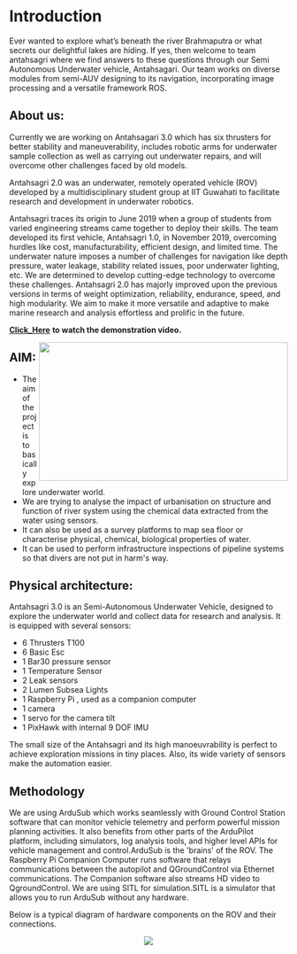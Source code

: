 # Introduction

Ever wanted to explore what’s beneath the river Brahmaputra or what secrets our delightful lakes are hiding. If yes, then welcome to team antahsagri where we find answers to these questions through our Semi Autonomous Underwater vehicle, Antahsagari. Our team works on diverse modules from semi-AUV designing to its navigation, incorporating image processing and a versatile framework ROS.


## About us:
Currently we are working on  Antahsagari 3.0  which has six thrusters for better stability and maneuverability, includes robotic arms for underwater sample collection as well as carrying out underwater repairs, and will overcome other challenges faced by old models.


Antahsagri 2.0 was an underwater, remotely operated vehicle (ROV)  developed by a multidisciplinary student group at IIT Guwahati to facilitate research and development in underwater robotics. 

Antahsagri traces its origin to June 2019 when a group of students from varied engineering streams came together to deploy their skills. The team developed its first vehicle, Antahsagri 1.0, in November 2019, overcoming hurdles like cost, manufacturability, efficient design, and limited time. The underwater nature imposes a number of challenges for navigation like depth pressure, water leakage, stability related issues, poor underwater lighting, etc. We are determined to develop cutting-edge technology to overcome these challenges.  Antahsagri 2.0  has majorly improved upon the previous versions in terms of weight optimization, reliability, endurance, speed, and high modularity. We aim to make it more versatile and adaptive to make marine research and analysis effortless and prolific in the future.

[**Click_Here**](https://www.youtube.com/watch?v=LpOH96YZ9nc) **to watch the demonstration video.**

<a href="url"><img src="https://scontent.fixr1-1.fna.fbcdn.net/v/t1.0-0/p180x540/87168843_1406226076246389_6672358876907569152_o.jpg?_nc_cat=101&_nc_sid=110474&_nc_ohc=IAyL5wX5IqkAX9X6gN0&_nc_ht=scontent.fixr1-1.fna&_nc_tp=6&oh=833e10a8637677822bc62130d7015098&oe=5F320F34" align="right" height="250" width="450" ></a>

## AIM:

- The aim of the project is to basically explore underwater world.
- We are trying to analyse the impact of urbanisation on structure and function of river system using the chemical data extracted from the water using sensors.
- It can also be used as a survey platforms to map sea floor or characterise physical, chemical, biological properties of water.
- It can be used to perform infrastructure inspections of pipeline systems so that divers are not put in harm's way.


## Physical architecture:

Antahsagri 3.0  is an Semi-Autonomous Underwater Vehicle, designed to explore the underwater world and collect data for research and analysis. It is equipped with several sensors:

- 6 Thrusters T100
- 6 Basic Esc
- 1 Bar30 pressure sensor
- 1 Temperature Sensor
- 2 Leak sensors
- 2 Lumen Subsea Lights
- 1 Raspberry Pi , used as a companion computer
- 1 camera
- 1 servo for the camera tilt
- 1 PixHawk with internal 9 DOF IMU


The small size of the Antahsagri and its high manoeuvrability is perfect to achieve exploration missions in tiny places. Also, its wide variety of sensors make the automation easier.

## Methodology

We are using ArduSub which works seamlessly with Ground Control Station software that can monitor vehicle telemetry and perform powerful mission planning activities. It also benefits from other parts of the ArduPilot platform, including simulators, log analysis tools, and higher level APIs for vehicle management and control.ArduSub is the 'brains' of the ROV. The Raspberry Pi Companion Computer runs software that relays communications between the autopilot and QGroundControl via Ethernet communications. The Companion software also streams HD video to QgroundControl. We are using SITL for simulation.SITL is a simulator that allows you to run ArduSub without any hardware.

Below is a typical diagram of hardware components on the ROV and their connections.
<p align="center">
  <img src="https://www.ardusub.com/images/hardware-diagram.png">
</p>

